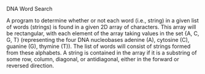 DNA Word Search

A program to determine whether or not each word (i.e., string) in a given list of
words (strings) is found in a given 2D array of characters. This array will be rectangular, with each element
of the array taking values in the set {A, C, G, T} (representing the four DNA nucleobases adenine (A),
cytosine (C), guanine (G), thymine (T)). The list of words will consist of strings formed from these
alphabets. A string is contained in the array if it is a substring of some row, column, diagonal, or
antidiagonal, either in the forward or reversed direction.
